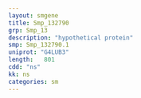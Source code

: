 ```yaml
---
layout: smgene
title: Smp_132790
grp: Smp_13
description: "hypothetical protein"
smp: Smp_132790.1
uniprot: "G4LUB3"
length:   801
cdd: "ns"
kk: ns
categories: sm
---
```

